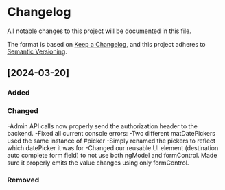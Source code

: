 # Changelog

All notable changes to this project will be documented in this file.

The format is based on [Keep a Changelog](https://keepachangelog.com/en/1.1.0/),
and this project adheres to [Semantic Versioning](https://semver.org/spec/v2.0.0.html).

## [2024-03-20]

### Added



### Changed

-Admin API calls now properly send the authorization header to the backend.
-Fixed all current console errors:
-Two different matDatePickers used the same instance of #picker 
-Simply renamed the pickers to reflect which datePicker it was for
-Changed our reusable UI element (destination auto complete form field) to not use both ngModel and formControl. Made sure it properly emits the value changes using only formControl.

### Removed

